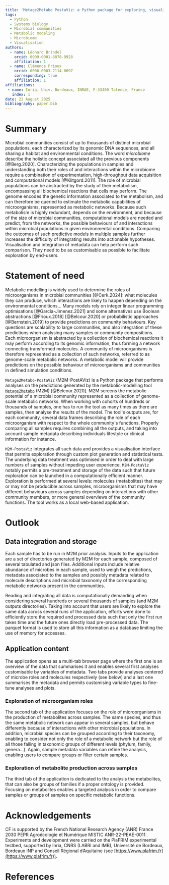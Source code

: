 ```yaml
---
title: 'Metage2Metabo PostaViz: a Python package for exploring, visualising, and comparing the metabolic potential of microbial communities'
tags:
  - Python
  - Systems biology
  - Microbial communities
  - Metabolic modeling
  - Microbiome
  - Visualisation
authors:
  - name: Léonard Brindel
    orcid: 0009-0001-8878-9928
    affiliation: 1
  - name: Clémence Frioux
    orcid: 0000-0003-2114-0697
    corresponding: true
    affiliation: 1
affiliations:
 - name: Inria, Univ. Bordeaux, INRAE, F-33400 Talence, France
   index: 1
date: 22 August 2025
bibliography: paper.bib
---
```


# Summary

Microbial communities consist of up to thousands of distinct microbial populations, each characterized by its genomic DNA sequences, and all sharing a habitat and environmental conditions. The word _microbiome_ describe the holistic concept associated all the previous components [@Berg.2020]. Characterizing the populations in samples and understanding both their roles of and interactions within the microbiome require a combination of experimentation, high-throughput data acquisition and computational models [@Klitgord.2011]. The role of microbial populations can be abstracted by the study of their metabolism, encompassing all biochemical reactions that cells may perform. The genome encodes the genetic information associated to the metabolism, and can therefore be queried to estimate the metabolic capabilities of microorganisms, represented as metabolic networks. Because such metabolism is highly redundant, depends on the environment, and because of the size of microbial communities, computational models are needed and predict, from the networks, the possible behaviours of and interactions within microbial populations in given environmental conditions. Comparing the outcomes of such predictive models in multiple samples further increases the difficulty of integrating results into actionable hypotheses. Visualisation and integration of metadata can help perform such comparison. They need to be as customisable as possible to facilitate exploration by end-users.  

# Statement of need

Metabolic modelling is widely used to determine the roles of microorganisms in microbial communities [@Cerk.2024]: what molecules they can produce, which interactions are likely to happen depending on the environmental conditions... Many models rely on integer linear programming optimisations [@García-Jimenez.2021] and some alternatives use Boolean abstractions [@Frioux.2018] [@Belcour.2020] or probabilistic approaches [@Bernstein.2019] to provide predictions on community behaviours. Key questions are scalability to large communities, and also integration of these predictions when analysing many samples or community compositions. Each microorganism is abstracted by a collection of biochemical reactions it may perform according to its genomic information, thus forming a network connecting transformed molecules. A community of microorganisms is therefore represented as a collection of such networks, referred to as genome-scale metabolic networks. A metabolic model will provide predictions on the possible behaviour of microorganisms and communities in defined simulation conditions.

`Metage2Metabo-PostaViz` (M2M-PostAViz) is a Python package that performs analyses on the predictions generated by the metabolic-modelling tool [`Metage2Metabo`](https://github.com/AuReMe/metage2metabo) (M2M) [@Belcour.2020]. M2M screens the metabolic potential of a microbial community represented as a collection of genome-scale metabolic networks. When working with cohorts of hundreds or thousands of samples, one has to run the tool as many times as there are samples, then analyse the results of the model. The tool's outputs are, for each community, several data frames describing the role of each microorganism with respect to the whole community's functions. Properly comparing all samples requires combining all the outputs, and taking into account sample metadata describing individuals lifestyle or clinical information for instance.

`M2M-PostaViz` integrates all such data and provides a visualisation interface that permits exploration through custom plot generation and statistical tests. The underlying data treatment was optimised in order to deal with large numbers of samples without impeding user experience. `M2M-PostaViz` notably permits a pre-treatment and storage of the data such that future exploration can be launched in a computationally efficient manner. Exploration is performed at several levels: molecules (metabolites) that may or may not be producible across samples, microorganisms that may have different behaviours across samples depending on interactions with other community members, or more general overviews of the community functions. The tool works as a local web-based application.

# Outlook

## Data integration and storage

Each sample has to be run in M2M prior analysis. Inputs to the application are a set of directories generated by M2M for each sample, composed of several tabulated and json files. Additional inputs include relative abundance of microbes in each sample, used to weigh the predictions, metadata associated to the samples and possibly metadata related to molecule descriptions and microbial taxonomy of the corresponding metabolic networks present in the communities.

Reading and integrating all data is computationally demanding when considering several hundreds or several thousands of samples (and M2M outputs directories). Taking into account that users are likely to explore the same data across several runs of the application, efforts were done to efficiently store the required and processed data such that only the first run takes time and the future ones directly load pre-processed data. The parquet format is used to store all this information as a database limiting the use of memory for accesses.

## Application content

The application opens as a multi-tab browser page where the first one is an overview of the data that summarises it and enables several first analyses customisable by variables of metadata. Two tabs provide analyses centered of microbe roles and molecules respectively (see below) and a last one summarises the metadata and permits customising variable types to fine-tune analyses and plots.

### Exploration of microorganism roles

The second tab of the application focuses on the role of microorganisms in the production of metabolites across samples. The same species, and thus the same metabolic network can appear in several samples, but behave differently because of interactions with other microbial populations. In addition, microbial species can be grouped according to their taxonomy, enabling to consider not only the role of a metabolic network but the role of all those falling in taxonomic groups of different levels (phylum, family, genera...). Again, sample metadata variables can refine the analysis, enabling users to compare groups or filter certain samples.

### Exploration of metabolite production across samples

The third tab of the application is dedicated to the analysis the metabolites, that can also be groups of families if a proper ontology is provided. Focusing on metabolites enables a targeted analysis in order to compare samples or groups of samples on specific metabolic functions.

# Acknowledgements

CF is supported by the French National Research Agency (ANR) France 2030 PEPR Agroécologie et Numérique MISTIC ANR-22-PEAE-0011.
Experiments and development were carried on the PlaFRIM experimental testbed, supported by Inria, CNRS (LABRI and IMB), Université de Bordeaux, Bordeaux INP and Conseil Régional d’Aquitaine (see [https://www.plafrim.fr](https://www.plafrim.fr)).

# References
